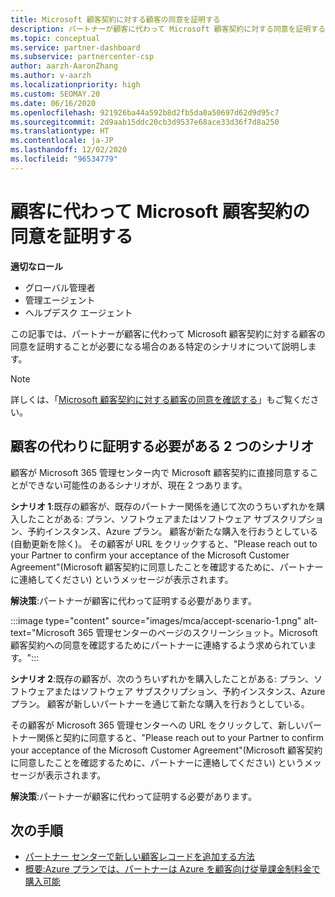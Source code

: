 ```yaml
---
title: Microsoft 顧客契約に対する顧客の同意を証明する
description: パートナーが顧客に代わって Microsoft 顧客契約に対する同意を証明することが必要になる場合について説明します。
ms.topic: conceptual
ms.service: partner-dashboard
ms.subservice: partnercenter-csp
author: aarzh-AaronZhang
ms.author: v-aarzh
ms.localizationpriority: high
ms.custom: SEOMAY.20
ms.date: 06/16/2020
ms.openlocfilehash: 921926ba44a592b8d2fb5da0a50697d62d9d95c7
ms.sourcegitcommit: 2d9aab15ddc20cb3d9537e68ace33d36f7d8a250
ms.translationtype: HT
ms.contentlocale: ja-JP
ms.lasthandoff: 12/02/2020
ms.locfileid: "96534779"
---
```

# <a name="attest-acceptance-of-the-microsoft-customer-agreement-on-behalf-of-your-customer"></a>顧客に代わって Microsoft 顧客契約の同意を証明する


**適切なロール**

- グローバル管理者
- 管理エージェント
- ヘルプデスク エージェント

この記事では、パートナーが顧客に代わって Microsoft 顧客契約に対する顧客の同意を証明することが必要になる場合のある特定のシナリオについて説明します。

>[!NOTE]
>詳しくは、「[Microsoft 顧客契約に対する顧客の同意を確認する](confirm-customer-agreement.md)」もご覧ください。

## <a name="two-scenarios-where-you-need-to-attest-on-behalf-of-your-customer"></a>顧客の代わりに証明する必要がある 2 つのシナリオ

顧客が Microsoft 365 管理センター内で Microsoft 顧客契約に直接同意することができない可能性のあるシナリオが、現在 2 つあります。

**シナリオ 1**:既存の顧客が、既存のパートナー関係を通じて次のうちいずれかを購入したことがある: プラン、ソフトウェアまたはソフトウェア サブスクリプション、予約インスタンス、Azure プラン。 顧客が新たな購入を行おうとしている (自動更新を除く)。 その顧客が URL をクリックすると、"Please reach out to your Partner to confirm your acceptance of the Microsoft Customer Agreement"(Microsoft 顧客契約に同意したことを確認するために、パートナーに連絡してください) というメッセージが表示されます。  

**解決策**:パートナーが顧客に代わって証明する必要があります。

:::image type="content" source="images/mca/accept-scenario-1.png" alt-text="Microsoft 365 管理センターのページのスクリーンショット。Microsoft 顧客契約への同意を確認するためにパートナーに連絡するよう求められています。":::

**シナリオ 2**:既存の顧客が、次のうちいずれかを購入したことがある: プラン、ソフトウェアまたはソフトウェア サブスクリプション、予約インスタンス、Azure プラン。 顧客が新しいパートナーを通じて新たな購入を行おうとしている。

その顧客が Microsoft 365 管理センターへの URL をクリックして、新しいパートナー関係と契約に同意すると、"Please reach out to your Partner to confirm your acceptance of the Microsoft Customer Agreement"(Microsoft 顧客契約に同意したことを確認するために、パートナーに連絡してください) というメッセージが表示されます。  

**解決策**:パートナーが顧客に代わって証明する必要があります。  

## <a name="next-steps"></a>次の手順

- [パートナー センターで新しい顧客レコードを追加する方法](add-a-new-customer.md)
- [概要:Azure プランでは、パートナーは Azure を顧客向け従量課金制料金で購入可能](azure-plan-lp.md)
